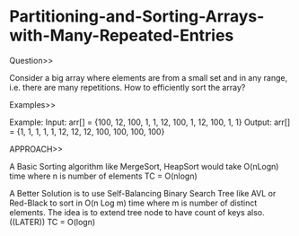 # Partitioning-and-Sorting-Arrays-with-Many-Repeated-Entries

Question>>

Consider a big array where elements are from a small set and in any range, i.e. there are many repetitions. How to efficiently sort the array?

Examples>>

Example: 
Input:  arr[] = {100, 12, 100, 1, 1, 12, 100, 1, 12, 100, 1, 1}
Output: arr[] = {1, 1, 1, 1, 1, 12, 12, 12, 100, 100, 100, 100}

APPROACH>>

A Basic Sorting algorithm like MergeSort, HeapSort would take O(nLogn) time where n is number of elements
TC = O(nlogn)

A Better Solution is to use Self-Balancing Binary Search Tree like AVL or Red-Black to sort in O(n Log m) time where m is number of distinct elements. The idea is to extend tree node to have count of keys also. ((LATER))
TC = O(logn)
